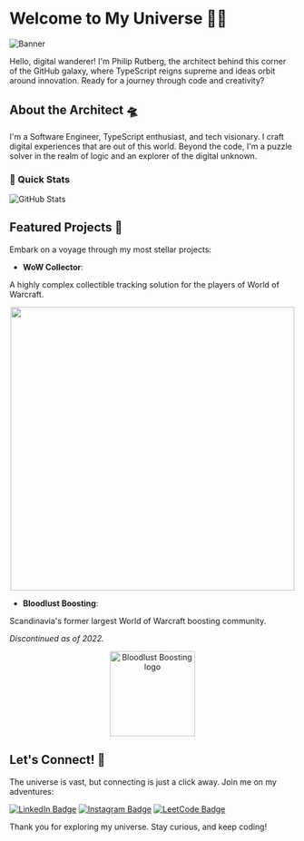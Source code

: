 # Welcome to My Universe 🌌✨

![Banner](https://cdn.discordapp.com/attachments/990017404505575455/1222986300852797541/Logo.png?ex=661835c0&is=6605c0c0&hm=a1a396633c619e145c97f9be796b668d8e83df3a5f09c1d40c243a278886d259&)

Hello, digital wanderer! I'm Philip Rutberg, the architect behind this corner of the GitHub galaxy, where TypeScript reigns supreme and ideas orbit around innovation. Ready for a journey through code and creativity?

## About the Architect 🛸

I'm a Software Engineer, TypeScript enthusiast, and tech visionary. I craft digital experiences that are out of this world. Beyond the code, I'm a puzzle solver in the realm of logic and an explorer of the digital unknown.

### 🚀 Quick Stats

![GitHub Stats](https://github-readme-stats.vercel.app/api?username=rutbergphilip&show_icons=true&theme=radical)

## Featured Projects 🌠

Embark on a voyage through my most stellar projects:

- **WoW Collector**:

A highly complex collectible tracking solution for the players of World of Warcraft.

<div align="center">
    <img src="https://media.discordapp.net/attachments/990017404505575455/1222990762900193392/WoWCollector-Logo-D.png?ex=661839e7&is=6605c4e7&hm=b98afcc6821707ccb6db72a75d82f3367dd225e828a0c8605c1dbd0be29fbea1&=&format=webp&quality=lossless&width=1922&height=1154" width="500" height="auto">
</div>

- **Bloodlust Boosting**:
 
Scandinavia's former largest World of Warcraft boosting community.

*Discontinued as of 2022.*

<div align="center">
    <img src="https://cdn.discordapp.com/attachments/769522185978511400/1222989564990328963/Gif.gif?ex=661838ca&is=6605c3ca&hm=151a53cf4ce24884d1e95fba2383c8910100ef6b7777dc5a79a4829441ba728f&" width="150" height="auto" alt="Bloodlust Boosting logo">
</div>

## Let's Connect! 📡

The universe is vast, but connecting is just a click away. Join me on my adventures:

[![LinkedIn Badge](https://img.shields.io/badge/-LinkedIn-0077B5?style=flat-square&logo=LinkedIn&logoColor=white)](https://linkedin.com/in/philiprutberg/)
[![Instagram Badge](https://img.shields.io/badge/-Instagram-E4405F?style=flat-square&logo=Instagram&logoColor=white)](https://instagram.com/rutbergphilip/)
[![LeetCode Badge](https://img.shields.io/badge/-LeetCode-FFA116?style=flat-square&logo=LeetCode&logoColor=black)](https://leetcode.com/rutbergphilip/)

Thank you for exploring my universe. Stay curious, and keep coding!

